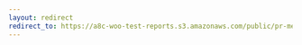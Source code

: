 ```yaml
---
layout: redirect
redirect_to: https://a8c-woo-test-reports.s3.amazonaws.com/public/pr-merge/44561/api/index.html
---
```

